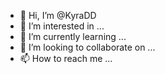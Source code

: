 - 👋 Hi, I’m @KyraDD
- 👀 I’m interested in ...
- 🌱 I’m currently learning ...
- 💞️ I’m looking to collaborate on ...
- 📫 How to reach me ...

<!---
KyraDD/KyraDD is a ✨ special ✨ repository because its `README.md` (this file) appears on your GitHub profile.
You can click the Preview link to take a look at your changes.
--->
